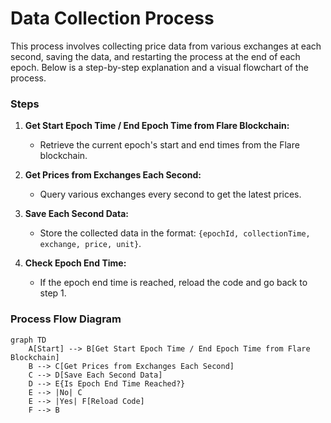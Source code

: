 # Data Collection Process

This process involves collecting price data from various exchanges at each second, saving the data, and restarting the process at the end of each epoch. Below is a step-by-step explanation and a visual flowchart of the process.

### Steps

1. **Get Start Epoch Time / End Epoch Time from Flare Blockchain:**
   - Retrieve the current epoch's start and end times from the Flare blockchain.

2. **Get Prices from Exchanges Each Second:**
   - Query various exchanges every second to get the latest prices.

3. **Save Each Second Data:**
   - Store the collected data in the format: `{epochId, collectionTime, exchange, price, unit}`.

4. **Check Epoch End Time:**
   - If the epoch end time is reached, reload the code and go back to step 1.

### Process Flow Diagram

```mermaid
graph TD
    A[Start] --> B[Get Start Epoch Time / End Epoch Time from Flare Blockchain]
    B --> C[Get Prices from Exchanges Each Second]
    C --> D[Save Each Second Data]
    D --> E{Is Epoch End Time Reached?}
    E --> |No| C
    E --> |Yes| F[Reload Code]
    F --> B
```
